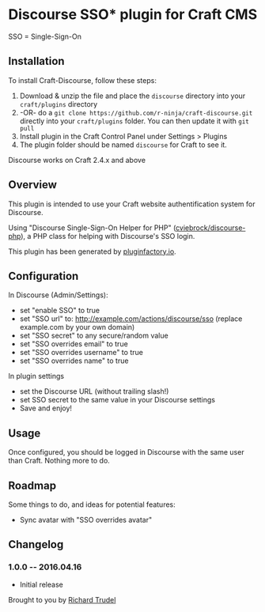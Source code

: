 # Discourse SSO*  plugin for Craft CMS

SSO = Single-Sign-On

## Installation

To install Craft-Discourse, follow these steps:

1. Download & unzip the file and place the `discourse` directory into your `craft/plugins` directory
2.  -OR- do a `git clone https://github.com/r-ninja/craft-discourse.git` directly into your `craft/plugins` folder.  You can then update it with `git pull`
3. Install plugin in the Craft Control Panel under Settings > Plugins
4. The plugin folder should be named `discourse` for Craft to see it.  

Discourse works on Craft 2.4.x and above

## Overview

This plugin is intended to use your Craft website authentification system for Discourse.

Using "Discourse Single-Sign-On Helper for PHP" ([cviebrock/discourse-php](https://packagist.org/packages/cviebrock/discourse-php)), a PHP class for helping with Discourse's SSO login.

This plugin has been generated by [pluginfactory.io](https://pluginfactory.io/).

## Configuration

In Discourse (Admin/Settings):
* set "enable SSO" to true
* set "SSO url" to: http://example.com/actions/discourse/sso (replace example.com by your own domain)
* set "SSO secret" to any secure/random value
* set "SSO overrides email" to true
* set "SSO overrides username" to true
* set "SSO overrides name" to true

In plugin settings
* set the Discourse URL (without trailing slash!)
* set SSO secret to the same value in your Discourse settings
* Save and enjoy!

## Usage

Once configured, you should be logged in Discourse with the same user than Craft. Nothing more to do.

## Roadmap

Some things to do, and ideas for potential features:

* Sync avatar with "SSO overrides avatar"

## Changelog

### 1.0.0 -- 2016.04.16

* Initial release

Brought to you by [Richard Trudel](http://trudel.ninja)
